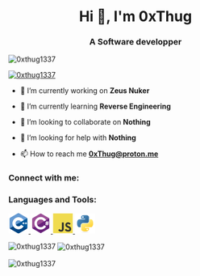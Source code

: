 <h1 align="center">Hi 👋, I'm 0xThug</h1>
<h3 align="center">A Software developper</h3>

<p align="left"> <img src="https://komarev.com/ghpvc/?username=0xthug1337&label=Profile%20views&color=0e75b6&style=flat" alt="0xthug1337" /> </p>

<p align="left"> <a href="https://github.com/ryo-ma/github-profile-trophy"><img src="https://github-profile-trophy.vercel.app/?username=0xthug1337" alt="0xthug1337" /></a> </p>

- 🔭 I’m currently working on **Zeus Nuker**

- 🌱 I’m currently learning **Reverse Engineering**

- 👯 I’m looking to collaborate on **Nothing**

- 🤝 I’m looking for help with **Nothing**

- 📫 How to reach me **0xThug@proton.me**

<h3 align="left">Connect with me:</h3>
<p align="left">
</p>

<h3 align="left">Languages and Tools:</h3>
<p align="left"> <a href="https://www.w3schools.com/cpp/" target="_blank" rel="noreferrer"> <img src="https://raw.githubusercontent.com/devicons/devicon/master/icons/cplusplus/cplusplus-original.svg" alt="cplusplus" width="40" height="40"/> </a> <a href="https://www.w3schools.com/cs/" target="_blank" rel="noreferrer"> <img src="https://raw.githubusercontent.com/devicons/devicon/master/icons/csharp/csharp-original.svg" alt="csharp" width="40" height="40"/> </a> <a href="https://developer.mozilla.org/en-US/docs/Web/JavaScript" target="_blank" rel="noreferrer"> <img src="https://raw.githubusercontent.com/devicons/devicon/master/icons/javascript/javascript-original.svg" alt="javascript" width="40" height="40"/> </a> <a href="https://www.python.org" target="_blank" rel="noreferrer"> <img src="https://raw.githubusercontent.com/devicons/devicon/master/icons/python/python-original.svg" alt="python" width="40" height="40"/> </a> </p>
<p><img align="left" src="https://github-readme-stats.vercel.app/api/top-langs?username=0xthug1337&show_icons=true&locale=en&layout=compact" alt="0xthug1337" /></p>

<p>&nbsp;<img align="center" src="https://github-readme-stats.vercel.app/api?username=0xthug1337&show_icons=true&locale=en" alt="0xthug1337" /></p>

<p><img align="center" src="https://github-readme-streak-stats.herokuapp.com/?user=0xthug1337&" alt="0xthug1337" /></p>


<!---
0xThug1337/0xThug1337 is a ✨ special ✨ repository because its `README.md` (this file) appears on your GitHub profile.
You can click the Preview link to take a look at your changes.
--->
